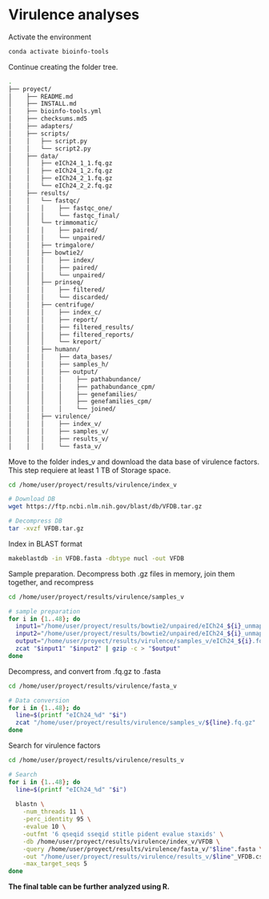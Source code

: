 # Virulence analyses 

Activate the environment

```bash
conda activate bioinfo-tools
```

Continue creating the folder tree.

```bash
.
├── proyect/
│    ├── README.md
│    ├── INSTALL.md
│    ├── bioinfo-tools.yml
│    ├── checksums.md5
│    ├── adapters/
│    ├── scripts/
│    │   ├── script.py
│    │   └── script2.py
│    ├── data/
│    │   ├── eICh24_1_1.fq.gz
│    │   ├── eICh24_1_2.fq.gz
│    │   ├── eICh24_2_1.fq.gz
│    │   └── eICh24_2_2.fq.gz
│    ├── results/
│    │   └── fastqc/
│    │   │    ├── fastqc_one/
│    │   │    └── fastqc_final/
│    │   └── trimmomatic/
│    │   │    ├── paired/
│    │   │    └── unpaired/
│    │   ├── trimgalore/
│    │   ├── bowtie2/
│    │   │    ├── index/
│    │   │    ├── paired/
│    │   │    └── unpaired/
│    │   ├── prinseq/
│    │   │    ├── filtered/
│    │   │    └── discarded/
│    │   ├── centrifuge/
│    │   │    ├── index_c/
│    │   │    ├── report/
│    │   │    ├── filtered_results/
│    │   │    ├── filtered_reports/
│    │   │    └── kreport/
│    │   ├── humann/
│    │   │    ├── data_bases/
│    │   │    ├── samples_h/
│    │   │    ├── output/
│    │   │    │    ├── pathabundance/
│    │   │    │    ├── pathabundance_cpm/
│    │   │    │    ├── genefamilies/
│    │   │    │    ├── genefamilies_cpm/
│    │   │    │    └── joined/
│    │   ├── virulence/
│    │   │    ├── index_v/
│    │   │    ├── samples_v/
│    │   │    ├── results_v/
│    │   │    └── fasta_v/

```

Move to the folder indes_v and download the data base of virulence factors. This step requiere at least 1 TB of Storage space.

```bash
cd /home/user/proyect/results/virulence/index_v

# Download DB
wget https://ftp.ncbi.nlm.nih.gov/blast/db/VFDB.tar.gz

# Decompress DB
tar -xvzf VFDB.tar.gz
```

Index in BLAST format
```bash
makeblastdb -in VFDB.fasta -dbtype nucl -out VFDB
```
Sample preparation. Decompress both .gz files in memory, join them together, and recompress

```bash
cd /home/user/proyect/results/virulence/samples_v

# sample preparation
for i in {1..48}; do
  input1="/home/user/proyect/results/bowtie2/unpaired/eICh24_${i}_unmapped_1.fastq.gz"
  input2="/home/user/proyect/results/bowtie2/unpaired/eICh24_${i}_unmapped_2.fastq.gz"
  output="/home/user/proyect/results/virulence/samples_v/eICh24_${i}.fq.gz"
  zcat "$input1" "$input2" | gzip -c > "$output"
done
```
Decompress, and convert from .fq.gz to .fasta
```bash
cd /home/user/proyect/results/virulence/fasta_v

# Data conversion
for i in {1..48}; do
  line=$(printf "eICh24_%d" "$i")
  zcat "/home/user/proyect/results/virulence/samples_v/${line}.fq.gz" | sed -n '1~4s/^@/>/p;2~4p' > "/home/user/proyect/results/virulence/fasta_v/${line}.fasta"
done

```

Search for virulence factors
```bash
cd /home/user/proyect/results/virulence/results_v

# Search
for i in {1..48}; do
  line=$(printf "eICh24_%d" "$i")
  
  blastn \
    -num_threads 11 \
    -perc_identity 95 \
    -evalue 10 \
    -outfmt '6 qseqid sseqid stitle pident evalue staxids' \
    -db /home/user/proyect/results/virulence/index_v/VFDB \
    -query /home/user/proyect/results/virulence/fasta_v/"$line".fasta \
    -out "/home/user/proyect/results/virulence/results_v/$line"_VFDB.csv \
    -max_target_seqs 5
done
```
**The final table can be further analyzed using R.**
